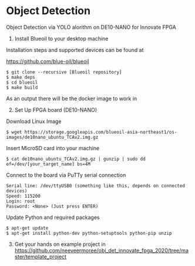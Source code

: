 # Object Detection

Object Detection via YOLO alorithm on DE10-NANO for Innovate FPGA

1) Install Blueoil to your desktop machine

Installation steps and supported devices can be found at

https://github.com/blue-oil/blueoil

```
$ git clone --recursive [Blueoil repository]
$ make deps
$ cd blueoil
$ make build
```
As an output there will be the docker image to work in

2) Set Up FPGA board (DE10-NANO)

Download Linux Image

```
$ wget https://storage.googleapis.com/blueoil-asia-northeast1/os-images/de10nano_ubuntu_TCAv2.img.gz
```

Insert MicroSD card into your machine

```
$ cat de10nano_ubuntu_TCAv2.img.gz | gunzip | sudo dd of=/dev/[your_target_name] bs=4M
```

Connect to the board via PuTTy serial connection

```
Serial line: /dev/ttyUSB0 (something like this, depends on connected devices)
Speed: 115200
Login: root
Password: <None> (Just press ENTER)
```

Update Python and required packages

```
$ apt-get update
$ apt-get install python-dev python-setuptools python-pip unzip
``` 

3) Get your hands on example project in https://github.com/neeveermoree/obj_det_innovate_fpga_2020/tree/master/template_project
